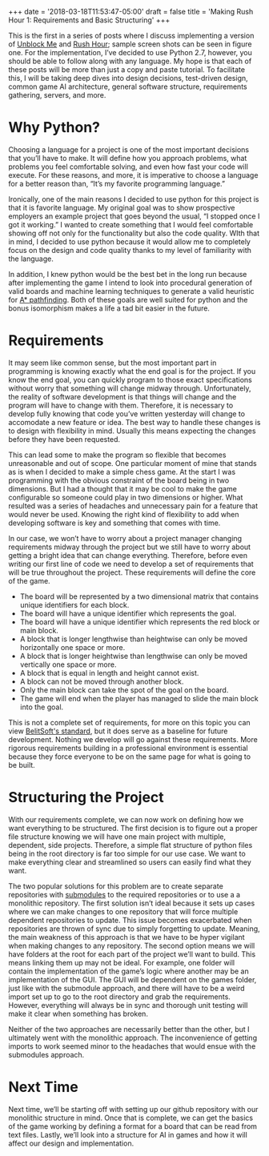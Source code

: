 +++
date = '2018-03-18T11:53:47-05:00'
draft = false
title = 'Making Rush Hour 1: Requirements and Basic Structuring'
+++

This is the first in a series of posts where I discuss implementing a version of [Unblock Me](https://apps.apple.com/us/app/unblock-me/id315019111) and [Rush Hour](https://en.wikipedia.org/wiki/Rush_Hour_(puzzle)); sample screen shots can be seen in figure one. For the implementation, I’ve decided to use Python 2.7, however, you should be able to follow along with any language. My hope is that each of these posts will be more than just a copy and paste tutorial. To facilitate this, I will be taking deep dives into design decisions, test-driven design, common game AI architecture, general software structure, requirements gathering, servers, and more.

# Why Python?
Choosing a language for a project is one of the most important decisions that you’ll have to make. It will define how you approach problems, what problems you feel comfortable solving, and even how fast your code will execute. For these reasons, and more, it is imperative to choose a language for a better reason than, “It’s my favorite programming language.”

Ironically, one of the main reasons I decided to use python for this project is that it is favorite language. My original goal was to show prospective employers an example project that goes beyond the usual, “I stopped once I got it working.” I wanted to create something that I would feel comfortable showing off not only for the functionality but also the code quality. WIth that in mind, I decided to use python because it would allow me to completely focus on the design and code quality thanks to my level of familiarity with the language.

In addition, I knew python would be the best bet in the long run because after implementing the game I intend to look into procedural generation of valid boards and machine learning techniques to generate a valid heuristic for [A* pathfinding](https://en.wikipedia.org/wiki/A*_search_algorithm). Both of these goals are well suited for python and the bonus isomorphism makes a life a tad bit easier in the future.

# Requirements
It may seem like common sense, but the most important part in programming is knowing exactly what the end goal is for the project. If you know the end goal, you can quickly program to those exact specifications without worry that something will change midway through. Unfortunately, the reality of software development is that things will change and the program will have to change with them. Therefore, it is necessary to develop fully knowing that code you’ve written yesterday will change to accomodate a new feature or idea. The best way to handle these changes is to design with flexibility in mind. Usually this means expecting the changes before they have been requested.

This can lead some to make the program so flexible that becomes unreasonable and out of scope. One particular moment of mine that stands as is when I decided to make a simple chess game. At the start I was programming with the obvious constraint of the board being in two dimensions. But I had a thought that it may be cool to make the game configurable so someone could play in two dimensions or higher. What resulted was a series of headaches and unnecessary pain for a feature that would never be used. Knowing the right kind of flexibility to add when developing software is key and something that comes with time.

In our case, we won’t have to worry about a project manager changing requirements midway through the project but we still have to worry about getting a bright idea that can change everything. Therefore, before even writing our first line of code we need to develop a set of requirements that will be true throughout the project. These requirements will define the core of the game.

- The board will be represented by a two dimensional matrix that contains unique identifiers for each block.
- The board will have a unique identifier which represents the goal.
- The board will have a unique identifier which represents the red block or main block.
- A block that is longer lengthwise than heightwise can only be moved horizontally one space or more.
- A block that is longer heightwise than lengthwise can only be moved vertically one space or more.
- A block that is equal in length and height cannot exist.
- A block can not be moved through another block.
- Only the main block can take the spot of the goal on the board.
- The game will end when the player has managed to slide the main block into the goal.

This is not a complete set of requirements, for more on this topic you can view [BelitSoft's standard](https://belitsoft.com/custom-application-development-services/software-requirements-specification-document-example-international-standard), but it does serve as a baseline for future development. Nothing we develop will go against these requirements. More rigorous requirements building in a professional environment is essential because they force everyone to be on the same page for what is going to be built.

# Structuring the Project
With our requirements complete, we can now work on defining how we want everything to be structured. The first decision is to figure out a proper file structure knowing we will have one main project with multiple, dependent, side projects. Therefore, a simple flat structure of python files being in the root directory is far too simple for our use case. We want to make everything clear and streamlined so users can easily find what they want.

The two popular solutions for this problem are to create separate repositories with [submodules](https://git-scm.com/book/en/v2/Git-Tools-Submodules) to the required repositories or to use a a monolithic repository. The first solution isn’t ideal because it sets up cases where we can make changes to one repository that will force multiple dependent repositories to update. This issue becomes exacerbated when repositories are thrown of sync due to simply forgetting to update. Meaning, the main weakness of this approach is that we have to be hyper vigilant when making changes to any repository. The second option means we will have folders at the root for each part of the project we’ll want to build. This means linking them up may not be ideal. For example, one folder will contain the implementation of the game’s logic where another may be an implementation of the GUI. The GUI will be dependent on the games folder, just like with the submodule approach, and there will have to be a weird import set up to go to the root directory and grab the requirements. However, everything will always be in sync and thorough unit testing will make it clear when something has broken.

Neither of the two approaches are necessarily better than the other, but I ultimately went with the monolithic approach. The inconvenience of getting imports to work seemed minor to the headaches that would ensue with the submodules approach.

# Next Time
Next time, we’ll be starting off with setting up our github repository with our monolithic structure in mind. Once that is complete, we can get the basics of the game working by defining a format for a board that can be read from text files. Lastly, we’ll look into a structure for AI in games and how it will affect our design and implementation.